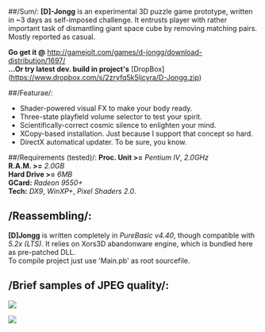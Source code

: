 ##/Sum/:
**[D]-Jongg** is an experimental 3D puzzle game prototype, written in ~3 days as self-imposed challenge. It entrusts player with rather important task of dismantling giant space cube by removing matching pairs. Mostly reported as casual.  

**Go get it @** http://gamejolt.com/games/d-jongg/download-distribution/1697/  
**...Or try latest dev. build in project's** [DropBox] (https://www.dropbox.com/s/2zryfq5k5ljcyra/D-Jongg.zip)

##/Featurae/:
-	Shader-powered visual FX to make your body ready.
-	Three-state playfield volume selector to test your spirit.
-	Scientifically-correct cosmic silence to enlighten your mind.
-	XCopy-based installation. Just because I support that concept so hard.
-	DirectX automatical updater. To be sure, you know.

##/Requirements (tested)/:
**Proc. Unit >=** *Pentium IV*, *2.0GHz*  
**R.A.M. >=** *2.0GB*  
**Hard Drive >=** *6MB*  
**GCard:** *Radeon 9550+*  
**Tech:** *DX9*, *WinXP+*, *Pixel Shaders 2.0*.  

## /Reassembling/:
**[D]Jongg** is written completely in *PureBasic v4.40*, though compatible with *5.2x (LTS)*.
It relies on Xors3D abandonware engine, which is bundled here as pre-patched DLL.  
To compile project just use 'Main.pb' as root sourcefile.  

## /Brief samples of JPEG quality/:
![](http://i.gjcdn.net/data/games/0/149/1649/screenshots/1649_73843.jpg)

![](http://i.gjcdn.net/data/games/0/149/1649/screenshots/1649_73844.jpg)
